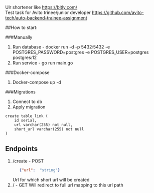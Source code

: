 Ulr shortener like https://bitly.com/ \
Test task for Avito trinee/junior developer https://github.com/avito-tech/auto-backend-trainee-assignment

##How to start:

###Manually
1. Run database - docker run -d -p 5432:5432 -e POSTGRES_PASSWORD=postgres -e POSTGRES_USER=postgres postgres:12
2. Run service - go run main.go

###Docker-compose
1. Docker-compose up -d

###Migrations
1. Connect to db
2. Apply migration

```
create table link (
    id serial,
    url varchar(255) not null,
    short_url varchar(255) not null
)
```

## Endpoints
1. /create - POST
    ```json
       {"url":  "string"}
    ```
    Url for which short url will be created
2. / - GET Will redirect to full url mapping to this url path